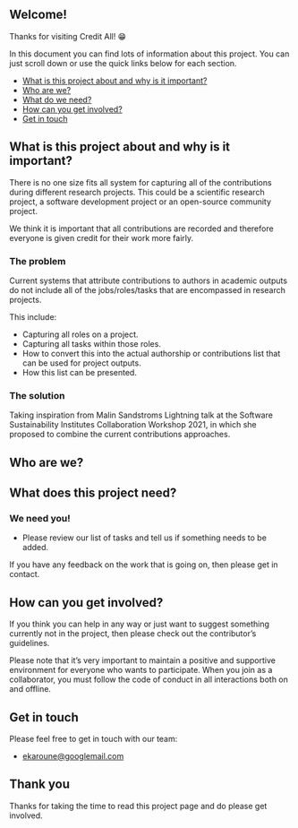 ## Welcome!
Thanks for visiting Credit All! 😁

In this document you can find lots of information about this project. You can just scroll down or use the quick links below for each section.

* [What is this project about and why is it important?](#what-is-this-project-about-and-why-is-it-important)
* [Who are we?](#who-are-we)
* [What do we need?](#what-do-we-need)
* [How can you get involved?](#how-can-you-get-involved)
* [Get in touch](#get-in-touch)


## What is this project about and why is it important?
There is no one size fits all system for capturing all of the contributions during different research projects. This could be a scientific research project, a software development project or an open-source community project.

We think it is important that all contributions are recorded and therefore everyone is given credit for their work more fairly.

### The problem
Current systems that attribute contributions to authors in academic outputs do not include all of the jobs/roles/tasks that are encompassed in research projects. 

This include:
* Capturing all roles on a project.
* Capturing all tasks within those roles.
* How to convert this into the actual authorship or contributions list that can be used for project outputs.
* How this list can be presented.

### The solution
Taking inspiration from Malin Sandstroms Lightning talk at the Software Sustainability Institutes Collaboration Workshop 2021, in which she proposed to combine the current contributions approaches.




## Who are we?


## What does this project need?

### We need you! 
 * Please review our list of tasks and tell us if something needs to be added.

If you have any feedback on the work that is going on, then please get in contact.

## How can you get involved?
If you think you can help in any way or just want to suggest something currently not in the project, then please check out the contributor’s guidelines.

Please note that it’s very important to maintain a positive and supportive environment for everyone who wants to participate. When you join as a collaborator, you must follow the code of conduct in all interactions both on and offline.

## Get in touch
Please feel free to get in touch with our team:
* ekaroune@googlemail.com


## Thank you
Thanks for taking the time to read this project page and do please get involved.
